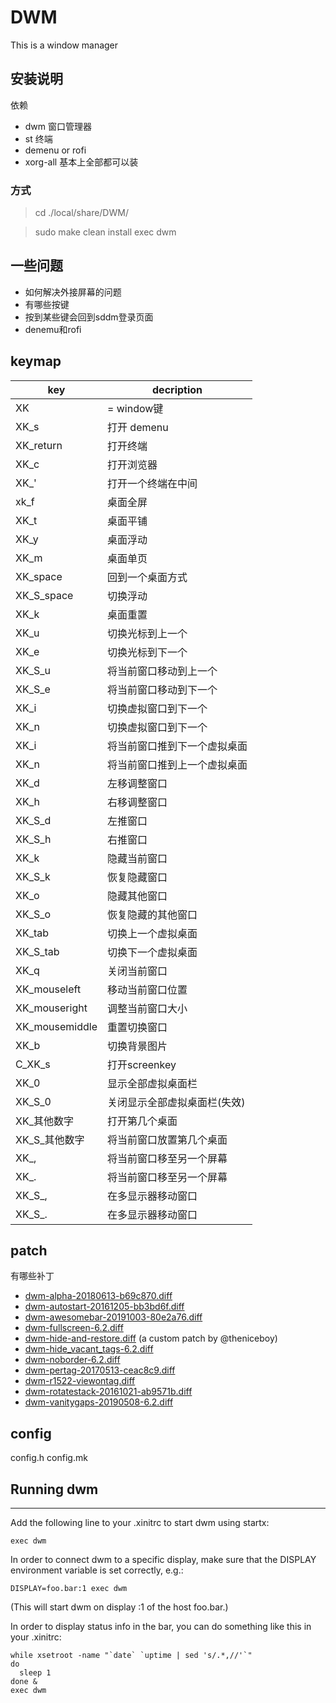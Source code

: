 # DWM
This is a window manager
## 安装说明
依赖
- dwm 窗口管理器
- st 终端
- demenu or rofi
- xorg-all 基本上全部都可以装

### 方式
> cd ./local/share/DWM/

> sudo make clean install
> exec dwm


## 一些问题
- 如何解决外接屏幕的问题
- 有哪些按键
- 按到某些键会回到sddm登录页面
- denemu和rofi

## keymap

| key            | decription                   |
|----------------|------------------------------|
| XK             | = window键                   |
| XK_s           | 打开 demenu                  |
| XK_return      | 打开终端                     |
| XK_c           | 打开浏览器                   |
| XK_'           | 打开一个终端在中间           |
| xk_f           | 桌面全屏                     |
| XK_t           | 桌面平铺                     |
| XK_y           | 桌面浮动                     |
| XK_m           | 桌面单页                     |
| XK_space       | 回到一个桌面方式             |
| XK_S_space     | 切换浮动                     |
| XK_k           | 桌面重置                     |
| XK_u           | 切换光标到上一个             |
| XK_e           | 切换光标到下一个             |
| XK_S_u         | 将当前窗口移动到上一个       |
| XK_S_e         | 将当前窗口移动到下一个       |
| XK_i           | 切换虚拟窗口到下一个         |
| XK_n           | 切换虚拟窗口到下一个         |
| XK_i           | 将当前窗口推到下一个虚拟桌面 |
| XK_n           | 将当前窗口推到上一个虚拟桌面 |
| XK_d           | 左移调整窗口                 |
| XK_h           | 右移调整窗口                 |
| XK_S_d         | 左推窗口                     |
| XK_S_h         | 右推窗口                     |
| XK_k           | 隐藏当前窗口                 |
| XK_S_k         | 恢复隐藏窗口                 |
| XK_o           | 隐藏其他窗口                 |
| XK_S_o         | 恢复隐藏的其他窗口           |
| XK_tab         | 切换上一个虚拟桌面           |
| XK_S_tab       | 切换下一个虚拟桌面           |
| XK_q           | 关闭当前窗口                 |
| XK_mouseleft   | 移动当前窗口位置             |
| XK_mouseright  | 调整当前窗口大小             |
| XK_mousemiddle | 重置切换窗口                 |
| XK_b           | 切换背景图片                 |
| C_XK_s         | 打开screenkey                |
| XK_0           | 显示全部虚拟桌面栏           |
| XK_S_0         | 关闭显示全部虚拟桌面栏(失效) |
| XK_其他数字    | 打开第几个桌面               |
| XK_S_其他数字  | 将当前窗口放置第几个桌面     |
| XK_,           | 将当前窗口移至另一个屏幕     |
| XK_.           | 将当前窗口移至另一个屏幕     |
| XK_S_,         | 在多显示器移动窗口           |
| XK_S_.         | 在多显示器移动窗口           |











## patch
有哪些补丁

- [dwm-alpha-20180613-b69c870.diff](https://dwm.suckless.org/patches/alpha/)
- [dwm-autostart-20161205-bb3bd6f.diff](https://dwm.suckless.org/patches/autostart/)
- [dwm-awesomebar-20191003-80e2a76.diff](https://dwm.suckless.org/patches/awesomebar/)
- [dwm-fullscreen-6.2.diff](https://dwm.suckless.org/patches/fullscreen/)
- [dwm-hide-and-restore.diff](https://github.com/theniceboy/dwm-hide-and-restore-win.diff) (a custom patch by @theniceboy)
- [dwm-hide_vacant_tags-6.2.diff](https://dwm.suckless.org/patches/hide_vacant_tags/)
- [dwm-noborder-6.2.diff](https://dwm.suckless.org/patches/noborder/)
- [dwm-pertag-20170513-ceac8c9.diff](https://dwm.suckless.org/patches/pertag/)
- [dwm-r1522-viewontag.diff](https://dwm.suckless.org/patches/viewontag/)
- [dwm-rotatestack-20161021-ab9571b.diff](https://dwm.suckless.org/patches/rotatestack/)
- [dwm-vanitygaps-20190508-6.2.diff](https://dwm.suckless.org/patches/vanitygaps/)


## config

config.h
config.mk

## Running dwm
-----------
Add the following line to your .xinitrc to start dwm using startx:

    exec dwm

In order to connect dwm to a specific display, make sure that
the DISPLAY environment variable is set correctly, e.g.:

    DISPLAY=foo.bar:1 exec dwm

(This will start dwm on display :1 of the host foo.bar.)

In order to display status info in the bar, you can do something
like this in your .xinitrc:

    while xsetroot -name "`date` `uptime | sed 's/.*,//'`"
    do
      sleep 1
    done &
    exec dwm
